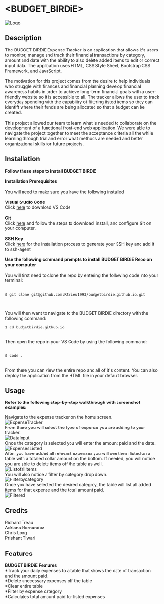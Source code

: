 # <BUDGET_BIRDiE>
![Logo](assets/css/images/Logo.png)
## Description

The BUDGET BIRDiE Expense Tracker is an application that allows it's users to monitor, manage and track their financial transactions by category, amount and date with the ability to also delete added items to edit or correct input data. 
The application uses HTML, CSS Style Sheet, Bootstrap CSS Framework, and JavaScript. <br />
<br />
The motivation for this project comes from the desire to help individuals who struggle with finances and financial planning develop financial awareness habits in order to achieve long-term financial goals with a user-friendly website so it is accessible to all.
The tracker allows the user to track everyday spending with the capability of filtering listed items so they can identift where their funds are being allocated so that a budget can be created. <br />
<br />
This project allowed our team to learn what is needed to collaborate on the development of a functional front-end web application. We were able to navigate the project together to meet the acceptance criteria all the while learning through trial and error what methods are needed and better organizational skills for future projects.

## Installation

**Follow these steps to install BUDGET BIRDiE** <br />
<br />
**Installation Prerequisites** <br />
<br />
You will need to make sure you have the following installed <br />
<br />
**Visual Studio Code** <br />
Click [here](https://code.visualstudio.com/download) to download VS Code <br />
<br />
**Git** <br />
Click [here](https://docs.github.com/en/get-started/getting-started-with-git/set-up-git) and follow the steps to download, install, and configure Git on your computer. <br />
<br />
**SSH Key** <br />
Click [here](https://docs.github.com/en/authentication/connecting-to-github-with-ssh/generating-a-new-ssh-key-and-adding-it-to-the-ssh-agent) for the installation process to generate your SSH key and add it to ssh-agent <br />
<br />
**Use the following command prompts to install BUDGET BIRDiE Repo on your computer**<br />
<br />
You will first need to clone the repo by entering the following code into your terminal: <br />
<br />

```
$ git clone git@github.com:Rtrieu1993/budgetbirdie.github.io.git
```

<br />

You will then want to navigate to the BUDGET BIRDiE directory with the following command:<br />

```
$ cd budgetbirdie.github.io
```

<br />
Then open the repo in your VS Code by using the following command:<br />
<br />

```
$ code .
```

<br />
From there you can view the entire repo and all of it's content. You can also deploy the application from the HTML file in your default browser. <br />


## Usage

**Refer to the following step-by-step walkthrough with screenshot examples:**

Navigate to the expense tracker on the home screen.
<br />
![ExpenseTracker](assets/css/images/TrackerScreenShot1.png)
<br />
From there you will select the type of expense you are adding to your tracker.
<br />
![DataInput](assets/css/images/CategoryDropdownScreenshot.PNG)
<br />
Once the category is selected you will enter the amount paid and the date. 
<br />
![ExpensesListed](assets/css/images/ExpenseListedScreenshot.png)
<br />
After you have added all relevant expenses you will see them listed on a table with a totaled dollar amount on the bottom. If needed, you will notice you are able to delete items off the table as well. 
<br />
![Listofallitems](assets/css/images/ListofExpensesScreenshot.png)
<br />
You will also notice a filter by category drop down.
<br />
![Filterbycategory](assets/css/images/FilterCategoryScreenshot.png)
<br />
Once you have selected the desired categroy, the table will list all added items for that expense and the total amount paid.
<br />
![Filtered](assets/css/images/ExOfFilteredCategory.png)




## Credits

Richard Treau <br />
Adriana Hernandez <br />
Chris Long <br />
Prishant Tiwari 

## Features

**BUDGET BIRDiE Features**
<br />
*Track your daily expenses to a table that shows the date of transaction and the amount paid. <br />
*Delete unecessary expenses off the table <br />
*Clear entire table <br />
*Filter by expense category <br />
*Calculates total amount paid for listed expenses <br />